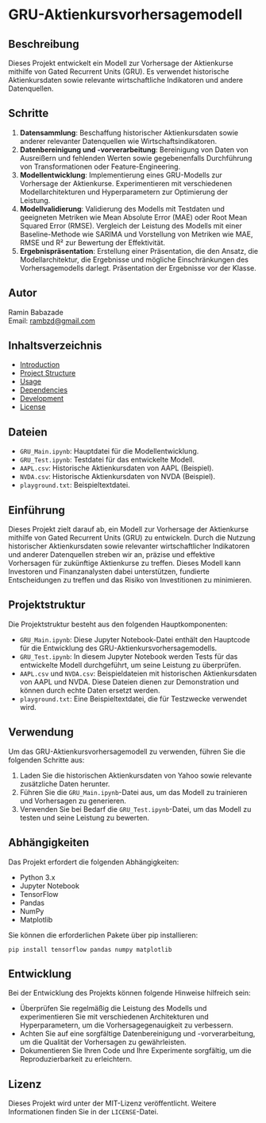 # GRU-Aktienkursvorhersagemodell

## Beschreibung
Dieses Projekt entwickelt ein Modell zur Vorhersage der Aktienkurse mithilfe von Gated Recurrent Units (GRU). Es verwendet historische Aktienkursdaten sowie relevante wirtschaftliche Indikatoren und andere Datenquellen.

## Schritte

1. **Datensammlung**: Beschaffung historischer Aktienkursdaten sowie anderer relevanter Datenquellen wie Wirtschaftsindikatoren.
2. **Datenbereinigung und -vorverarbeitung**: Bereinigung von Daten von Ausreißern und fehlenden Werten sowie gegebenenfalls Durchführung von Transformationen oder Feature-Engineering.
3. **Modellentwicklung**: Implementierung eines GRU-Modells zur Vorhersage der Aktienkurse. Experimentieren mit verschiedenen Modellarchitekturen und Hyperparametern zur Optimierung der Leistung.
4. **Modellvalidierung**: Validierung des Modells mit Testdaten und geeigneten Metriken wie Mean Absolute Error (MAE) oder Root Mean Squared Error (RMSE). Vergleich der Leistung des Modells mit einer Baseline-Methode wie SARIMA und Vorstellung von Metriken wie MAE, RMSE und R² zur Bewertung der Effektivität.
5. **Ergebnispräsentation**: Erstellung einer Präsentation, die den Ansatz, die Modellarchitektur, die Ergebnisse und mögliche Einschränkungen des Vorhersagemodells darlegt. Präsentation der Ergebnisse vor der Klasse.

## Autor
Ramin Babazade  
Email: rambzd@gmail.com

## Inhaltsverzeichnis
- [Introduction](#Introduction)
- [Project Structure](#Project-Structure)
- [Usage](#Usage)
- [Dependencies](#Dependencies)
- [Development](#Development)
- [License](#License)

## Dateien

- `GRU_Main.ipynb`: Hauptdatei für die Modellentwicklung.
- `GRU_Test.ipynb`: Testdatei für das entwickelte Modell.
- `AAPL.csv`: Historische Aktienkursdaten von AAPL (Beispiel).
- `NVDA.csv`: Historische Aktienkursdaten von NVDA (Beispiel).
- `playground.txt`: Beispieltextdatei.
## Einführung
Dieses Projekt zielt darauf ab, ein Modell zur Vorhersage der Aktienkurse mithilfe von Gated Recurrent Units (GRU) zu entwickeln. Durch die Nutzung historischer Aktienkursdaten sowie relevanter wirtschaftlicher Indikatoren und anderer Datenquellen streben wir an, präzise und effektive Vorhersagen für zukünftige Aktienkurse zu treffen. Dieses Modell kann Investoren und Finanzanalysten dabei unterstützen, fundierte Entscheidungen zu treffen und das Risiko von Investitionen zu minimieren.

## Projektstruktur
Die Projektstruktur besteht aus den folgenden Hauptkomponenten:

- `GRU_Main.ipynb`: Diese Jupyter Notebook-Datei enthält den Hauptcode für die Entwicklung des GRU-Aktienkursvorhersagemodells.
- `GRU_Test.ipynb`: In diesem Jupyter Notebook werden Tests für das entwickelte Modell durchgeführt, um seine Leistung zu überprüfen.
- `AAPL.csv` und `NVDA.csv`: Beispieldateien mit historischen Aktienkursdaten von AAPL und NVDA. Diese Dateien dienen zur Demonstration und können durch echte Daten ersetzt werden.
- `playground.txt`: Eine Beispieltextdatei, die für Testzwecke verwendet wird.

## Verwendung
Um das GRU-Aktienkursvorhersagemodell zu verwenden, führen Sie die folgenden Schritte aus:

1. Laden Sie die historischen Aktienkursdaten von Yahoo sowie relevante zusätzliche Daten herunter.
2. Führen Sie die `GRU_Main.ipynb`-Datei aus, um das Modell zu trainieren und Vorhersagen zu generieren.
3. Verwenden Sie bei Bedarf die `GRU_Test.ipynb`-Datei, um das Modell zu testen und seine Leistung zu bewerten.

## Abhängigkeiten
Das Projekt erfordert die folgenden Abhängigkeiten:

- Python 3.x
- Jupyter Notebook
- TensorFlow
- Pandas
- NumPy
- Matplotlib

Sie können die erforderlichen Pakete über pip installieren:

```
pip install tensorflow pandas numpy matplotlib
```

## Entwicklung
Bei der Entwicklung des Projekts können folgende Hinweise hilfreich sein:

- Überprüfen Sie regelmäßig die Leistung des Modells und experimentieren Sie mit verschiedenen Architekturen und Hyperparametern, um die Vorhersagegenauigkeit zu verbessern.
- Achten Sie auf eine sorgfältige Datenbereinigung und -vorverarbeitung, um die Qualität der Vorhersagen zu gewährleisten.
- Dokumentieren Sie Ihren Code und Ihre Experimente sorgfältig, um die Reproduzierbarkeit zu erleichtern.

## Lizenz
Dieses Projekt wird unter der MIT-Lizenz veröffentlicht. Weitere Informationen finden Sie in der `LICENSE`-Datei.
